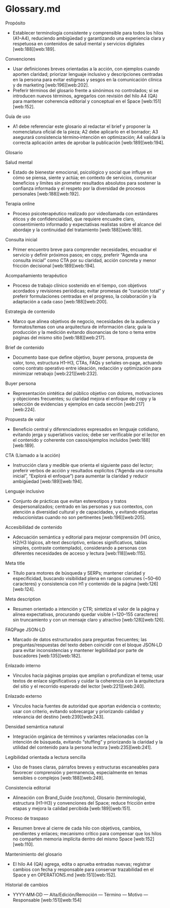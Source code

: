 # Glossary.md

Propósito
- Establecer terminología consistente y comprensible para todos los hilos (A1–A4), reduciendo ambigüedad y garantizando una experiencia clara y respetuosa en contenidos de salud mental y servicios digitales [web:188][web:189].

Convenciones
- Usar definiciones breves orientadas a la acción, con ejemplos cuando aporten claridad; priorizar lenguaje inclusivo y descripciones centradas en la persona para evitar estigmas y sesgos en la comunicación clínica y de marketing [web:196][web:202].
- Preferir términos del glosario frente a sinónimos no controlados; si se introducen nuevos términos, agregarlos con revisión del hilo A4 (QA) para mantener coherencia editorial y conceptual en el Space [web:151][web:152].

Guía de uso
- A1 debe referenciar este glosario al redactar el brief y proponer la nomenclatura oficial de la pieza; A2 debe aplicarlo en el borrador; A3 asegurará consistencia término‑intención en optimización; A4 validará la correcta aplicación antes de aprobar la publicación [web:189][web:194].

Glosario

Salud mental
- Estado de bienestar emocional, psicológico y social que influye en cómo se piensa, siente y actúa; en contexto de servicios, comunicar beneficios y límites sin prometer resultados absolutos para sostener la confianza informada y el respeto por la diversidad de procesos personales [web:188][web:192].

Terapia online
- Proceso psicoterapéutico realizado por videollamada con estándares éticos y de confidencialidad, que requiere encuadre claro, consentimiento informado y expectativas realistas sobre el alcance del abordaje y la continuidad del tratamiento [web:188][web:189].

Consulta inicial
- Primer encuentro breve para comprender necesidades, encuadrar el servicio y definir próximos pasos; en copy, preferir “Agenda una consulta inicial” como CTA por su claridad, acción concreta y menor fricción decisional [web:189][web:194].

Acompañamiento terapéutico
- Proceso de trabajo clínico sostenido en el tiempo, con objetivos acordados y revisiones periódicas; evitar promesas de “curación total” y preferir formulaciones centradas en el progreso, la colaboración y la adaptación a cada caso [web:188][web:200].

Estrategia de contenido
- Marco que alinea objetivos de negocio, necesidades de la audiencia y formatos/temas con una arquitectura de información clara; guía la producción y la medición evitando disonancias de tono o tema entre páginas del mismo sitio [web:188][web:217].

Brief de contenido
- Documento base que define objetivo, buyer persona, propuesta de valor, tono, estructura H1–H3, CTAs, FAQs y señales on‑page, actuando como contrato operativo entre ideación, redacción y optimización para minimizar retrabajo [web:221][web:232].

Buyer persona
- Representación sintética del público objetivo con dolores, motivaciones y objeciones frecuentes; su claridad mejora el enfoque del copy y la selección de evidencias y ejemplos en cada sección [web:217][web:224].

Propuesta de valor
- Beneficio central y diferenciadores expresados en lenguaje cotidiano, evitando jerga y superlativos vacíos; debe ser verificable por el lector en el contenido y coherente con casos/ejemplos incluidos [web:188][web:189].

CTA (Llamado a la acción)
- Instrucción clara y medible que orienta el siguiente paso del lector; preferir verbos de acción y resultados explícitos (“Agenda una consulta inicial”, “Explorá el enfoque”) para aumentar la claridad y reducir ambigüedad [web:189][web:194].

Lenguaje inclusivo
- Conjunto de prácticas que evitan estereotipos y tratos despersonalizados; centrado en las personas y sus contextos, con atención a diversidad cultural y de capacidades, y evitando etiquetas reduccionistas cuando no son pertinentes [web:196][web:205].

Accesibilidad de contenido
- Adecuación semántica y editorial para mejorar comprensión (H1 único, H2/H3 lógicos, alt‑text descriptivo, enlaces significativos, tablas simples, contraste contemplado), considerando a personas con diferentes necesidades de acceso y lectura [web:118][web:115].

Meta title
- Título para motores de búsqueda y SERPs; mantener claridad y especificidad, buscando visibilidad plena en rangos comunes (~50–60 caracteres) y consistencia con H1 y contenido de la página [web:126][web:124].

Meta description
- Resumen orientado a intención y CTR; sintetiza el valor de la página y alinea expectativas, procurando quedar visible (~120–155 caracteres) sin truncamiento y con un mensaje claro y atractivo [web:128][web:126].

FAQPage JSON‑LD
- Marcado de datos estructurados para preguntas frecuentes; las preguntas/respuestas del texto deben coincidir con el bloque JSON‑LD para evitar inconsistencias y mantener legibilidad por parte de buscadores [web:135][web:182].

Enlazado interno
- Vínculos hacia páginas propias que amplían o profundizan el tema; usar textos de enlace significativos y cuidar la coherencia con la arquitectura del sitio y el recorrido esperado del lector [web:221][web:240].

Enlazado externo
- Vínculos hacia fuentes de autoridad que aportan evidencia o contexto; usar con criterio, evitando sobrecargar y priorizando calidad y relevancia del destino [web:239][web:243].

Densidad semántica natural
- Integración orgánica de términos y variantes relacionadas con la intención de búsqueda, evitando “stuffing” y priorizando la claridad y la utilidad del contenido para la persona lectora [web:235][web:241].

Legibilidad orientada a lectura sencilla
- Uso de frases claras, párrafos breves y estructuras escaneables para favorecer comprensión y permanencia, especialmente en temas sensibles o complejos [web:188][web:249].

Consistencia editorial
- Alineación con Brand_Guide (voz/tono), Glosario (terminología), estructura (H1–H3) y convenciones del Space; reduce fricción entre etapas y mejora la calidad percibida [web:189][web:151].

Proceso de traspaso
- Resumen breve al cierre de cada hilo con objetivos, cambios, pendientes y enlaces; mecanismo crítico para compensar que los hilos no comparten memoria implícita dentro del mismo Space [web:152][web:110].

Mantenimiento del glosario
- El hilo A4 (QA) agrega, edita o aprueba entradas nuevas; registrar cambios con fecha y responsable para conservar trazabilidad en el Space y en OPERATIONS.md [web:151][web:152].

Historial de cambios
- YYYY‑MM‑DD — Alta/Edición/Remoción — Término — Motivo — Responsable [web:151][web:154]
